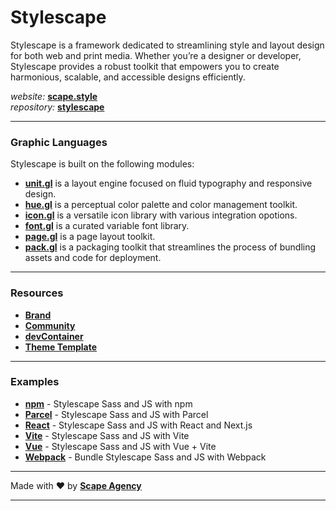 # Stylescape

Stylescape is a framework dedicated to streamlining style and layout design for both web and print media. Whether you’re a designer or developer, Stylescape provides a robust toolkit that empowers you to create harmonious, scalable, and accessible designs efficiently.

_website:_ **[scape.style](https://www.scape.style)**  
_repository:_ **[stylescape](https://github.com/stylescape/stylescape)**

---

### Graphic Languages

Stylescape is built on the following modules:

- **[unit.gl](https://github.com/stylescape/unit.gl)** is a layout engine focused on fluid typography and responsive design.
- **[hue.gl](https://github.com/stylescape/hue.gl)** is a perceptual color palette and color management toolkit.
- **[icon.gl](https://github.com/stylescape/icon.gl)** is a versatile icon library with various integration opotions.
- **[font.gl](https://github.com/stylescape/font.gl)** is a curated variable font library.
- **[page.gl](https://github.com/stylescape/page.gl)** is a page layout toolkit.
- **[pack.gl](https://github.com/stylescape/pack.gl)** is a packaging toolkit that streamlines the process of bundling assets and code for deployment.

---

### Resources

- **[Brand](https://github.com/stylescape/brand)**
- **[Community](https://github.com/stylescape/community)**
- **[devContainer](https://github.com/stylescape/stylescape-devcontainer)**
- **[Theme Template](https://github.com/stylescape/stylescape-theme)**

---

### Examples

- **[npm](https://github.com/stylescape/example-npm)** - Stylescape Sass and JS with npm
- **[Parcel](https://github.com/stylescape/example-parcel)** - Stylescape Sass and JS with Parcel
- **[React](https://github.com/stylescape/example-react)** - Stylescape Sass and JS with React and Next.js
- **[Vite](https://github.com/stylescape/example-vite)** - Stylescape Sass and JS with Vite
- **[Vue](https://github.com/stylescape/example-vue)** - Stylescape Sass and JS with Vue + Vite
- **[Webpack](https://github.com/stylescape/example-webpack)** - Bundle Stylescape Sass and JS with Webpack

---

Made with ❤️ by **[Scape Agency](https://www.scape.agency)**

---
